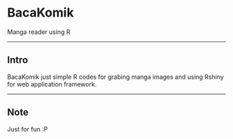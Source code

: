 # BacaKomik
Manga reader using R
***
## Intro
BacaKomik just simple R codes for grabing manga images and using Rshiny for web application framework.
***
## Note
Just for fun :P
